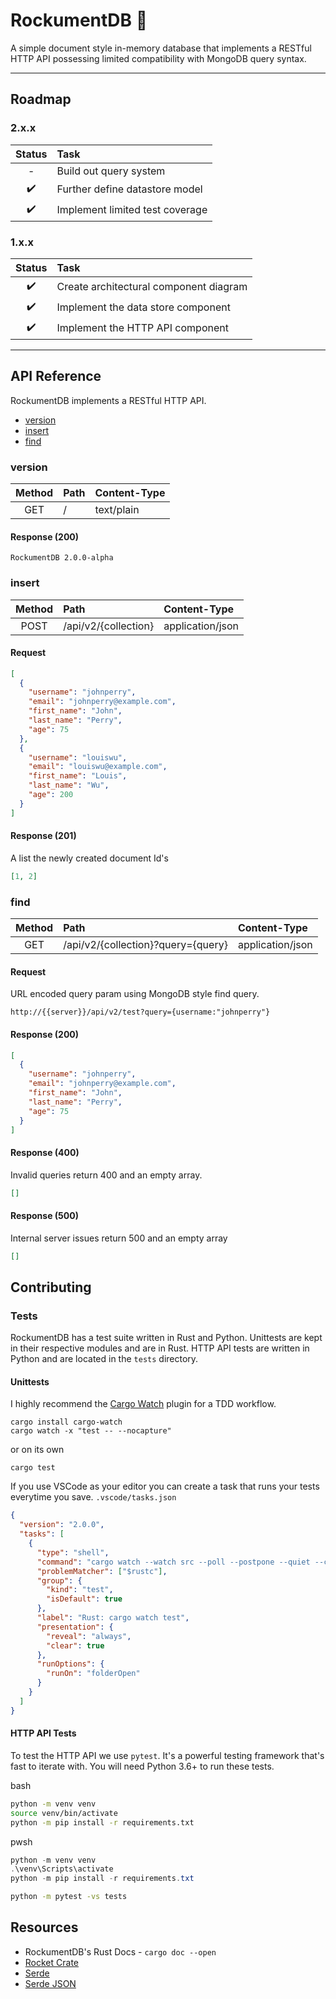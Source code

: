 # RockumentDB 🤘

A simple document style in-memory database that implements a RESTful HTTP
API possessing limited compatibility with MongoDB query syntax.

---

## Roadmap

### 2.x.x

| Status | Task                            |
| :----: | :------------------------------ |
|   -    | Build out query system          |
|   ✔️   | Further define datastore model  |
|   ✔️   | Implement limited test coverage |

### 1.x.x

| Status | Task                                   |
| :----: | :------------------------------------- |
|   ✔️   | Create architectural component diagram |
|   ✔️   | Implement the data store component     |
|   ✔️   | Implement the HTTP API component       |

---

## API Reference

RockumentDB implements a RESTful HTTP API.

- [version](#version)
- [insert](#insert)
- [find](#find)

### version

| Method | Path | Content-Type |
| :----: | :--- | :----------- |
|  GET   | /    | text/plain   |

#### Response (200)

```
RockumentDB 2.0.0-alpha
```

### insert

| Method | Path                 | Content-Type     |
| :----: | :------------------- | :--------------- |
|  POST  | /api/v2/{collection} | application/json |

#### Request

```json
[
  {
    "username": "johnperry",
    "email": "johnperry@example.com",
    "first_name": "John",
    "last_name": "Perry",
    "age": 75
  },
  {
    "username": "louiswu",
    "email": "louiswu@example.com",
    "first_name": "Louis",
    "last_name": "Wu",
    "age": 200
  }
]
```

#### Response (201)

A list the newly created document Id's

```json
[1, 2]
```

### find

| Method | Path                               | Content-Type     |
| :----: | :--------------------------------- | :--------------- |
|  GET   | /api/v2/{collection}?query={query} | application/json |

#### Request

URL encoded query param using MongoDB style find query.

```
http://{{server}}/api/v2/test?query={username:"johnperry"}
```

#### Response (200)

```json
[
  {
    "username": "johnperry",
    "email": "johnperry@example.com",
    "first_name": "John",
    "last_name": "Perry",
    "age": 75
  }
]
```

#### Response (400)

Invalid queries return 400 and an empty array.

```json
[]
```

#### Response (500)

Internal server issues return 500 and an empty array

```json
[]
```

## Contributing

### Tests

RockumentDB has a test suite written in Rust and Python. Unittests are
kept in their respective modules and are in Rust. HTTP API tests are
written in Python and are located in the `tests` directory.

#### Unittests

I highly recommend the [Cargo Watch](https://crates.io/crates/cargo-watch) plugin for a TDD workflow.

```
cargo install cargo-watch
cargo watch -x "test -- --nocapture"
```

or on its own

```
cargo test
```

If you use VSCode as your editor you can create a task that runs your tests everytime you save. `.vscode/tasks.json`

```json
{
  "version": "2.0.0",
  "tasks": [
    {
      "type": "shell",
      "command": "cargo watch --watch src --poll --postpone --quiet --clear -x \"test -- --nocapture\"",
      "problemMatcher": ["$rustc"],
      "group": {
        "kind": "test",
        "isDefault": true
      },
      "label": "Rust: cargo watch test",
      "presentation": {
        "reveal": "always",
        "clear": true
      },
      "runOptions": {
        "runOn": "folderOpen"
      }
    }
  ]
}
```

#### HTTP API Tests

To test the HTTP API we use `pytest`. It's a powerful testing framework
that's fast to iterate with. You will need Python 3.6+ to run these
tests.

bash

```bash
python -m venv venv
source venv/bin/activate
python -m pip install -r requirements.txt
```

pwsh

```powershell
python -m venv venv
.\venv\Scripts\activate
python -m pip install -r requirements.txt
```

```bash
python -m pytest -vs tests
```

## Resources

- RockumentDB's Rust Docs - `cargo doc --open`
- [Rocket Crate](https://rocket.rs/)
- [Serde](https://serde.rs/)
- [Serde JSON](https://docs.serde.rs/serde_json/)
